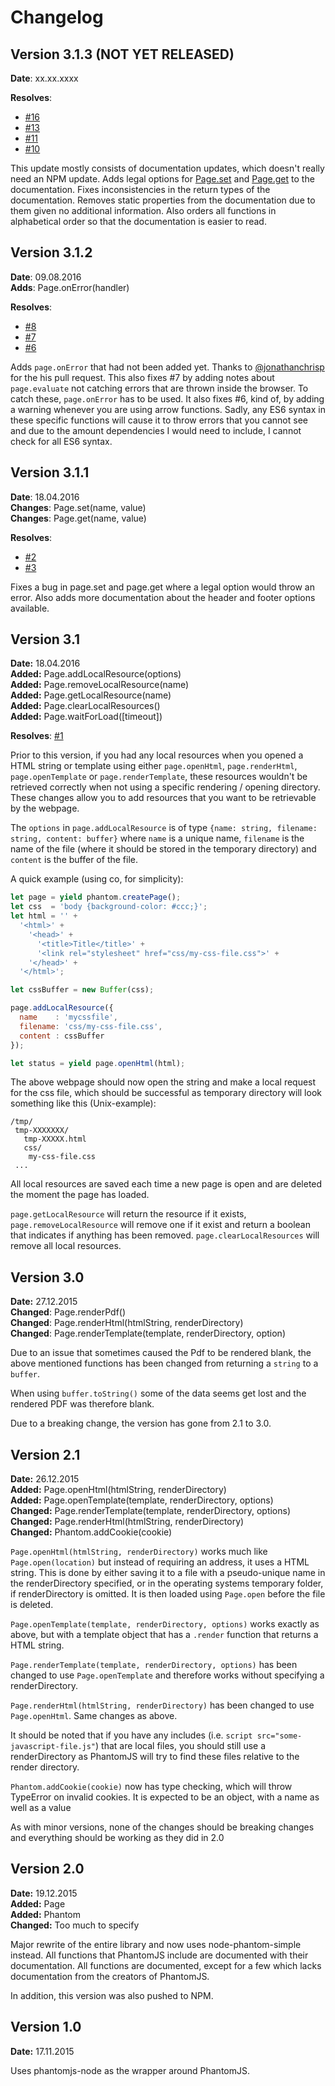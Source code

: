 # Changelog

## Version 3.1.3 (NOT YET RELEASED)

**Date**: xx.xx.xxxx

**Resolves**:
  - [#16](https://www.github.com/Reewr/promise-phantom/issues/16)
  - [#13](https://www.github.com/Reewr/promise-phantom/issues/13)
  - [#11](https://www.github.com/Reewr/promise-phantom/issues/11)
  - [#10](https://www.github.com/Reewr/promise-phantom/issues/10)

This update mostly consists of documentation updates, which doesn't really need an NPM update. Adds legal options for [Page.set](./docs/webpage.md#Page+set) and [Page.get](./docs/webpage.md#Page+get) to the documentation. Fixes inconsistencies in the return types of the documentation. Removes static properties from the documentation due to them given no additional information. Also orders all functions in alphabetical order so that the documentation is easier to read.

## Version 3.1.2

**Date**: 09.08.2016 <br>
**Adds**: Page.onError(handler)<br>

**Resolves**:
  - [#8](https://www.github.com/Reewr/promise-phantom/issues/8)
  - [#7](https://www.github.com/Reewr/promise-phantom/issues/7)
  - [#6](https://www.github.com/Reewr/promise-phantom/issues/6)

Adds `page.onError` that had not been added yet. Thanks to [@jonathanchrisp](https://github.com/jonathanchrisp) for the his pull request. This also fixes #7 by adding notes about `page.evaluate` not catching errors that are thrown inside the browser. To catch these, `page.onError` has to be used. It also fixes #6, kind of, by adding a warning whenever you are using arrow functions. Sadly, any ES6 syntax in these specific functions will cause it to throw errors that you cannot see and due to the amount dependencies I would need to include, I cannot check for all ES6 syntax.

## Version 3.1.1

**Date**: 18.04.2016 <br>
**Changes**: Page.set(name, value)<br>
**Changes**: Page.get(name, value)<br>

**Resolves**:
  - [#2](https://www.github.com/Reewr/promise-phantom/issues/2)
  - [#3](https://www.github.com/Reewr/promise-phantom/issues/3)

Fixes a bug in page.set and page.get where a legal option would throw an error. Also adds more documentation about the header and footer options available.

## Version 3.1

**Date:** 18.04.2016 <br>
**Added:** Page.addLocalResource(options)<br>
**Added:** Page.removeLocalResource(name)<br>
**Added:** Page.getLocalResource(name)<br>
**Added:** Page.clearLocalResources()<br>
**Added:** Page.waitForLoad([timeout])<br>

**Resolves**: [#1](https://www.github.com/Reewr/promise-phantom/issues/1)

Prior to this version, if you had any local resources when you opened a HTML string or template using either `page.openHtml`, `page.renderHtml`, `page.openTemplate` or `page.renderTemplate`, these resources wouldn't be retrieved correctly when not using a specific rendering / opening directory. These changes allow you to add resources that you want to be retrievable by the webpage.

The `options` in `page.addLocalResource` is of type `{name: string, filename: string, content: buffer}` where `name` is a unique name, `filename` is the name of the file (where it should be stored in the temporary directory) and `content` is the buffer of the file.

A quick example (using co, for simplicity):

```javascript
let page = yield phantom.createPage();
let css  = 'body {background-color: #ccc;}';
let html = '' +
  '<html>' +
    '<head>' +
      '<title>Title</title>' +
      '<link rel="stylesheet" href="css/my-css-file.css">' +
    '</head>' +
  '</html>';

let cssBuffer = new Buffer(css);

page.addLocalResource({
  name    : 'mycssfile',
  filename: 'css/my-css-file.css',
  content : cssBuffer
});

let status = yield page.openHtml(html);
```

The above webpage should now open the string and make a local request for the css file, which should be successful as temporary directory will look something like this (Unix-example):

```
/tmp/
 tmp-XXXXXXX/
   tmp-XXXXX.html
   css/
    my-css-file.css
 ...
```

All local resources are saved each time a new page is open and are deleted the moment the page has loaded.

`page.getLocalResource` will return the resource if it exists, `page.removeLocalResource` will remove one if it exist and return a boolean that indicates if anything has been removed. `page.clearLocalResources` will remove all local resources.

## Version 3.0

**Date:** 27.12.2015<br>
**Changed**: Page.renderPdf()<br>
**Changed**: Page.renderHtml(htmlString, renderDirectory)<br>
**Changed**: Page.renderTemplate(template, renderDirectory, option)<br>

Due to an issue that sometimes caused the Pdf to be rendered blank, the above mentioned functions has been changed from returning a `string` to a `buffer`.

When using `buffer.toString()` some of the data seems get lost and the rendered PDF was therefore blank.

Due to a breaking change, the version has gone from 2.1 to 3.0.

## Version 2.1

**Date:** 26.12.2015 <br>
**Added:** Page.openHtml(htmlString, renderDirectory)<br>
**Added:** Page.openTemplate(template, renderDirectory, options)<br>
**Changed:** Page.renderTemplate(template, renderDirectory, options)<br>
**Changed:** Page.renderHtml(htmlString, renderDirectory)<br>
**Changed:** Phantom.addCookie(cookie)

`Page.openHtml(htmlString, renderDirectory)` works much like `Page.open(location)` but instead of requiring an address, it uses a HTML string. This is done by either saving it to a file with a pseudo-unique name in the renderDirectory specified, or in the operating systems temporary folder, if renderDirectory is omitted. It is then loaded using `Page.open` before the file is deleted.

`Page.openTemplate(template, renderDirectory, options)` works exactly as above, but with a template object that has a `.render` function that returns a HTML string.

`Page.renderTemplate(template, renderDirectory, options)` has been changed to use `Page.openTemplate` and therefore works without specifying a renderDirectory.

`Page.renderHtml(htmlString, renderDirectory)` has been changed to use `Page.openHtml`. Same changes as above.

It should be noted that if you have any includes (i.e. `script src="some-javascript-file.js"`) that are local files, you should still use a renderDirectory as PhantomJS will try to find these files relative to the render directory.

`Phantom.addCookie(cookie)` now has type checking, which will throw TypeError on invalid cookies. It is expected to be an object, with a name as well as a value

As with minor versions, none of the changes should be breaking changes and everything should be working as they did in 2.0

## Version 2.0

**Date:** 19.12.2015 <br>
**Added:** Page <br>
**Added:** Phantom <br>
**Changed:** Too much to specify

Major rewrite of the entire library and now uses node-phantom-simple instead. All functions that PhantomJS include are documented with their documentation. All functions are documented, except for a few which lacks documentation from the creators of PhantomJS.

In addition, this version was also pushed to NPM.

## Version 1.0

**Date:** 17.11.2015<br>

Uses phantomjs-node as the wrapper around PhantomJS.
